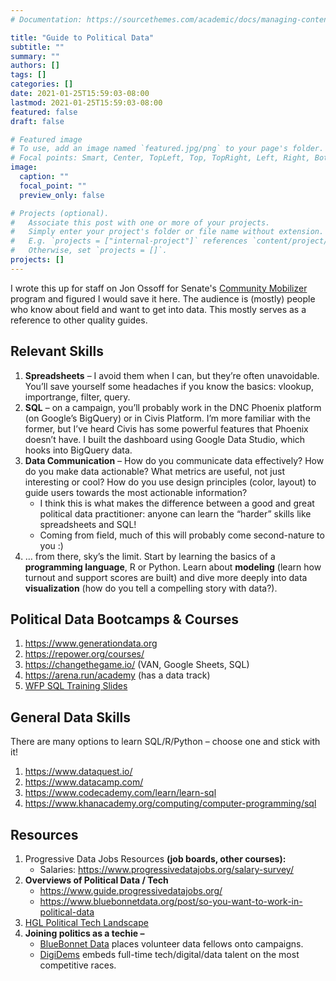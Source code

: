 ```yaml
---
# Documentation: https://sourcethemes.com/academic/docs/managing-content/

title: "Guide to Political Data"
subtitle: ""
summary: ""
authors: []
tags: []
categories: []
date: 2021-01-25T15:59:03-08:00
lastmod: 2021-01-25T15:59:03-08:00
featured: false
draft: false

# Featured image
# To use, add an image named `featured.jpg/png` to your page's folder.
# Focal points: Smart, Center, TopLeft, Top, TopRight, Left, Right, BottomLeft, Bottom, BottomRight.
image:
  caption: ""
  focal_point: ""
  preview_only: false

# Projects (optional).
#   Associate this post with one or more of your projects.
#   Simply enter your project's folder or file name without extension.
#   E.g. `projects = ["internal-project"]` references `content/project/deep-learning/index.md`.
#   Otherwise, set `projects = []`.
projects: []
---
```


I wrote this up for staff on Jon Ossoff for Senate's [Community Mobilizer](https://thegrio.com/2021/01/03/ossoff-campaign-young-black-georgia-community-vote/) program and figured I would save it here. The audience is (mostly) people who know about field and want to get into data. This mostly serves as a reference to other quality guides.

## Relevant Skills
1. **Spreadsheets** – I avoid them when I can, but they’re often unavoidable. You’ll save yourself some headaches if you know the basics: vlookup, importrange, filter, query.
2. **SQL** – on a campaign, you’ll probably work in the DNC Phoenix platform (on Google’s BigQuery) or in Civis Platform. I’m more familiar with the former, but I’ve heard Civis has some powerful features that Phoenix doesn’t have.
I built the dashboard using Google Data Studio, which hooks into BigQuery data.
3. **Data Communication** – How do you communicate data effectively? How do you make data actionable? What metrics are useful, not just interesting or cool? How do you use design principles (color, layout) to guide users towards the most actionable information?
    * I think this is what makes the difference between a good and great political data practitioner: anyone can learn the “harder” skills like spreadsheets and SQL!
    * Coming from field, much of this will probably come second-nature to you :)
4. … from there, sky’s the limit. Start by learning the basics of a **programming language**, R or Python. Learn about **modeling** (learn how turnout and support scores are built) and dive more deeply into data **visualization** (how do you tell a compelling story with data?).

## Political Data Bootcamps & Courses
1. https://www.generationdata.org
2. https://repower.org/courses/
3. https://changethegame.io/ (VAN, Google Sheets, SQL)
4. https://arena.run/academy (has a data track)
5. [WFP SQL Training Slides](https://docs.google.com/presentation/d/18D8PKJaCMRAkW4cDdZm-rF3ShY3reIEbtnQevCjMqag/edit#slide=id.g9851d69cc6_0_0)

## General Data Skills
There are many options to learn SQL/R/Python – choose one and stick with it!
1. https://www.dataquest.io/
2. https://www.datacamp.com/
3. https://www.codecademy.com/learn/learn-sql
4. https://www.khanacademy.org/computing/computer-programming/sql

## Resources
1. Progressive Data Jobs Resources  **(job boards, other courses):**
    * Salaries: https://www.progressivedatajobs.org/salary-survey/
2. **Overviews of Political Data / Tech**
    * https://www.guide.progressivedatajobs.org/
    * https://www.bluebonnetdata.org/post/so-you-want-to-work-in-political-data
3. [HGL Political Tech Landscape](https://highergroundlabs.com/2019-landscape-report/)
4. **Joining politics as a techie –**
    * [BlueBonnet Data](https://www.bluebonnetdata.org/) places volunteer data fellows onto campaigns.
    * [DigiDems](https://www.digidems.com/) embeds full-time tech/digital/data talent on the most competitive races.

